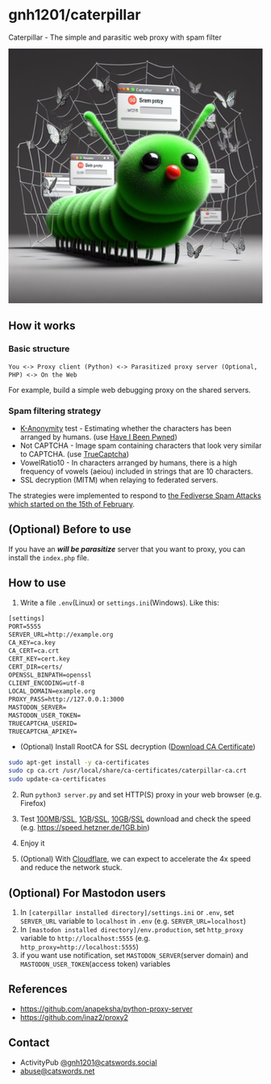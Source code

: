 # gnh1201/caterpillar
Caterpillar - The simple and parasitic web proxy with spam filter

![title image](title.jfif)

## How it works

### Basic structure
```
You <-> Proxy client (Python) <-> Parasitized proxy server (Optional, PHP) <-> On the Web
```
For example, build a simple web debugging proxy on the shared servers.

### Spam filtering strategy
* [K-Anonymity](https://en.wikipedia.org/wiki/K-anonymity) test - Estimating whether the characters has been arranged by humans. (use [Have I Been Pwned](https://haveibeenpwned.com/Passwords))
* Not CAPTCHA - Image spam containing characters that look very similar to CAPTCHA. (use [TrueCaptcha](https://truecaptcha.org/))
* VowelRatio10 - In characters arranged by humans, there is a high frequency of vowels (aeiou) included in strings that are 10 characters.
* SSL decryption (MITM) when relaying to federated servers.

The strategies were implemented to respond to [the Fediverse Spam Attacks which started on the 15th of February](https://github.com/Mastodon-DE/blocklists/blob/main/spam%2F2024-02-15%2F2024-02-15-spam-mute-list.md).

## (Optional) Before to use
If you have an ***will be parasitize*** server that you want to proxy, you can install the `index.php` file.

## How to use
1. Write a file `.env`(Linux) or `settings.ini`(Windows). Like this:

```
[settings]
PORT=5555
SERVER_URL=http://example.org
CA_KEY=ca.key
CA_CERT=ca.crt
CERT_KEY=cert.key
CERT_DIR=certs/
OPENSSL_BINPATH=openssl
CLIENT_ENCODING=utf-8
LOCAL_DOMAIN=example.org
PROXY_PASS=http://127.0.0.1:3000
MASTODON_SERVER=
MASTODON_USER_TOKEN=
TRUECAPTCHA_USERID=
TRUECAPTCHA_APIKEY=
```

- (Optional) Install RootCA for SSL decryption ([Download CA Certificate](ca.crt))

```bash
sudo apt-get install -y ca-certificates
sudo cp ca.crt /usr/local/share/ca-certificates/caterpillar-ca.crt
sudo update-ca-certificates
```

2. Run `python3 server.py` and set HTTP(S) proxy in your web browser (e.g. Firefox)

3. Test [100MB](http://speed.hetzner.de/100MB.bin)/[SSL](https://speed.hetzner.de/100MB.bin), [1GB](http://speed.hetzner.de/1GB.bin)/[SSL](https://speed.hetzner.de/1GB.bin), [10GB](http://speed.hetzner.de/10GB.bin)/[SSL](http://speed.hetzner.de/10GB.bin) download and check the speed (e.g. https://speed.hetzner.de/1GB.bin)

3. Enjoy it

4. (Optional) With [Cloudflare](https://cloudflare.com), we can expect to accelerate the 4x speed and reduce the network stuck.

## (Optional) For Mastodon users
1. In `[caterpillar installed directory]/settings.ini` or `.env`, set `SERVER_URL` variable to `localhost` in `.env`  (e.g. `SERVER_URL=localhost`)
2. In  `[mastodon installed directory]/env.production`, set `http_proxy` variable to `http://localhost:5555` (e.g. `http_proxy=http://localhost:5555`)
3. if you want use notification, set `MASTODON_SERVER`(server domain) and `MASTODON_USER_TOKEN`(access token) variables

## References
* https://github.com/anapeksha/python-proxy-server
* https://github.com/inaz2/proxy2

## Contact
* ActivityPub [@gnh1201@catswords.social](https://catswords.social/@gnh1201)
* abuse@catswords.net
